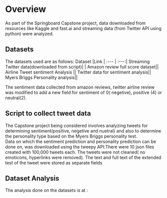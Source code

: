 # Overview

As part of the Springboard Capstone project, data downloaded from resources like Kaggle and fast.ai and streaming data (from Twitter API using python) were analyzed.  

## Datasets 
The datasets used are as follows:
Dataset  |Link | 
 :--- | :---:|
Streaming Twitter data(downloaded from script)| |
Amazon review full score dataset||
Airline Tweet sentiment Analysis ||
Twitter data for sentiment analysis||
Myers Briggs Personality analysis||


The sentiment data collected from amazon reviews, twitter airline review was modified to add a new field for sentiment of 0( negetive), positive (4) or neutral(2).  

## Script to collect tweet data
The Capstone project being considered involves analyzing tweets for determining sentiment(positive, negetive and nuetral) and also to determine the personality type based on the Myers Briggs personality test.  
Data on which the sentiment prediction and personality prediction can be done on, was downloaded using the tweepy API.There were 10 json files created with 100,000 tweets each.
The tweets were not cleaned( no emoticons, hyperlinks were removed). The text and full text of the extended test of the tweet were stored as separate fields

## Dataset Analysis
 The analysis done on the datasets is at :
 
 
